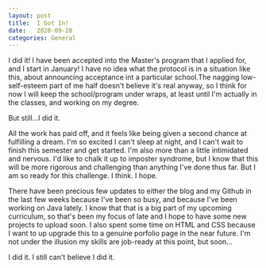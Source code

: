 ```yaml
---
layout: post
title:  I Got In!
date:   2020-09-28
categories: General
---
```


I did it! I have been accepted into the Master's program that I applied for, and I start in January! I have
no idea what the protocol is in a situation like this, about announcing acceptance int a particular school.The nagging low-self-esteem part of me half doesn't believe it's real anyway, so I think for now I will keep the school/program under wraps, at least until I'm actually in the classes, and working on my degree. 

But still...I did it. 

All the work has paid off, and it feels like being given a second chance at fulfilling a dream. I'm so excited I can't sleep at night, and I can't wait to finish this semester and get started. I'm also more than a little intimidated and nervous. I'd like to chalk it up to imposter syndrome, but I know that this will be more rigorous and challenging than anything I've done thus far. But I am so ready for this challenge. I think. I hope. 

There have been precious few updates to either the blog and my Github in the last few weeks because I've been so busy, and because I've been working on Java lately. I know that that is a big part of my upcoming curriculum, so that's been my focus of late and I hope to have some new projects to upload soon. I also spent some time on HTML and CSS because I want to up upgrade this to a genuine porfolio page in the near future. I'm not under the illusion my skills are job-ready at this point, but soon...

I did it. I still can't believe I did it. 



